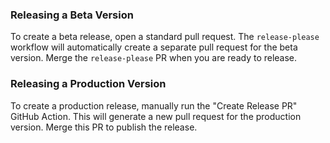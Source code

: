 ### Releasing a Beta Version

To create a beta release, open a standard pull request. The `release-please` workflow will automatically create a separate pull request for the beta version. Merge the `release-please` PR when you are ready to release.

### Releasing a Production Version

To create a production release, manually run the "Create Release PR" GitHub Action. This will generate a new pull request for the production version. Merge this PR to publish the release.